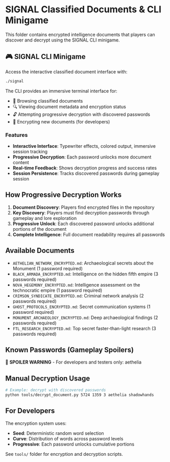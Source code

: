 # SIGNAL Classified Documents & CLI Minigame

This folder contains encrypted intelligence documents that players can discover and decrypt using the SIGNAL CLI minigame.

## 🎮 SIGNAL CLI Minigame

Access the interactive classified document interface with:
```bash
./signal
```

The CLI provides an immersive terminal interface for:
- 📂 Browsing classified documents
- 🔍 Viewing document metadata and encryption status
- 🔓 Attempting progressive decryption with discovered passwords
- 📝 Encrypting new documents (for developers)

### Features
- **Interactive Interface**: Typewriter effects, colored output, immersive session tracking
- **Progressive Decryption**: Each password unlocks more document content
- **Real-time Feedback**: Shows decryption progress and success rates
- **Session Persistence**: Tracks discovered passwords during gameplay session

## How Progressive Decryption Works

1. **Document Discovery**: Players find encrypted files in the repository
2. **Key Discovery**: Players must find decryption passwords through gameplay and lore exploration
3. **Progressive Unlock**: Each discovered password unlocks additional portions of the document
4. **Complete Intelligence**: Full document readability requires all passwords

## Available Documents

- `AETHELIAN_NETWORK_ENCRYPTED.md`: Archaeological secrets about the Monument (1 password required)
- `BLACK_ARMADA_ENCRYPTED.md`: Intelligence on the hidden fifth empire (3 passwords required)
- `NOVA_HEGEMONY_ENCRYPTED.md`: Intelligence assessment on the technocratic empire (1 password required)
- `CRIMSON_SYNDICATE_ENCRYPTED.md`: Criminal network analysis (2 passwords required)
- `GHOST_PROTOCOLS_ENCRYPTED.md`: Secret communication systems (1 password required)
- `MONUMENT_ARCHAEOLOGY_ENCRYPTED.md`: Deep archaeological findings (2 passwords required)
- `FTL_RESEARCH_ENCRYPTED.md`: Top secret faster-than-light research (3 passwords required)

## Known Passwords (Gameplay Spoilers)

🚨 **SPOILER WARNING** - For developers and testers only: aethelia

## Manual Decryption Usage

```bash
# Example: decrypt with discovered passwords
python tools/decrypt_document.py 5724 1359 3 aethelia shadowhands
```

## For Developers

The encryption system uses:
- **Seed**: Deterministic random word selection
- **Curve**: Distribution of words across password levels  
- **Progressive**: Each password unlocks cumulative portions

See `tools/` folder for encryption and decryption scripts.
